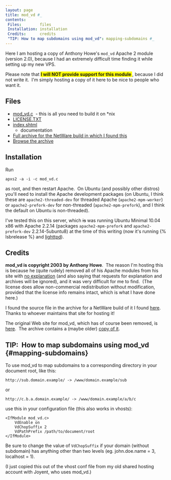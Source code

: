 ```yaml
---
layout: page
title: mod_vd #_
contents:
 Files:        files
 Installation: installation
 Credits:      credits
 "TIP: How to map subdomains using mod_vd": mapping-subdomains #_
---
```


Here I am hosting a copy of Anthony Howe's `mod_vd` Apache 2 module
(version 2.0), because I had an extremely difficult time finding it while
setting up my new VPS.

Please note that
**<span style="background-color: #ffff00;">
 I will NOT provide support for this module
</span>**, because I did not write it.  I'm simply hosting a copy of it here
to be nice to people who want it.

## Files

* [mod_vd.c](https://uploads.s.zeid.me/mod_vd-2.0/mod_vd.c)
  - this is all you need to build it on &#x2a;nix
* [LICENSE.TXT](https://uploads.s.zeid.me/mod_vd-2.0/LICENSE.TXT)
* [index.shtml](https://uploads.s.zeid.me/mod_vd-2.0/index.shtml)
  - documentation
* [Full archive for the NetWare build in which I found this](https://uploads.s.zeid.me/mod_vd-2.0-2.2.10-nw.zip)
* [Browse the archive](https://uploads.srwz.us/mod_vd-2.0/)

## Installation

Run

    apxs2 -a -i -c mod_vd.c

as root, and then restart Apache.  On Ubuntu (and possibly other distros)
you'll need to install the Apache development packages (on Ubuntu, I think
these are `apache2-threaded-dev` for threaded Apache (`apache2-mpm-worker`)
or `apache2-prefork-dev` for non-threaded (`apache2-mpm-prefork`), and I think
the default on Ubuntu is non-threaded).

I've tested this on this server, which <del>is</del> was running
Ubuntu Minimal 10.04 x86 with Apache 2.2.14 (packages `apache2-mpm-prefork`
and `apache2-prefork-dev` 2.2.14-5ubuntu8) at the time of this writing (now it's
running {% lsbrelease %} and [lighttpd](http://www.lighttpd.net/)).

## Credits

**mod_vd is copyright 2003 by Anthony Howe**.  The reason I'm hosting this
is because he (quite rudely) removed all of his Apache modules from his site
with [no explanation](http://www.snert.com/Software/apache.html) (and also saying
that requests for explanation and archives will be ignored), and it was very
difficult for me to find.  (The license does allow non-commercial redistribution
without modification, provided that the license info remains intact, which is what
I have done here.)

I found the source file in the archive for a NetWare build of it I found
[here](http://www.gknw.de/development/apache/httpd-2.2/netware/modules/mod_vd-2.0-2.2.10-nw.zip).  Thanks to whoever maintains that site for hosting it!

The original Web site for mod_vd, which has of course been removed, is
[here](http://www.snert.com/Software/mod_vd/index.shtml).  The archive contains
a (maybe older) [copy of it](https://uploads.s.zeid.me/mod_vd-2.0/index.shtml).

## TIP:  How to map subdomains using mod_vd {#mapping-subdomains}
To use mod_vd to map subdomains to a corresponding directory in your document
root, like this:

    http://sub.domain.example/ -> /www/domain.example/sub

or

    http://c.b.a.domain.example/ -> /www/domain.example/a/b/c

use this in your configuration file (this also works in vhosts):

    <IfModule mod_vd.c>
        VdEnable on
        VdChopSuffix 2
        VdPathPrefix /path/to/document/root
    </IfModule>

Be sure to change the value of `VdChopSuffix` if your domain (without subdomain)
has anything other than two levels (eg. john.doe.name = 3, localhost = 1).

(I just copied this out of the vhost conf file from my old shared hosting account
with Joyent, who uses mod_vd.)
